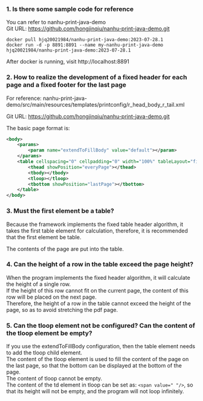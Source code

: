 ### 1. Is there some sample code for reference
You can refer to nanhu-print-java-demo<br>
Git URL: https://github.com/hongjinqiu/nanhu-print-java-demo.git

```
docker pull hjq20021984/nanhu-print-java-demo:2023-07-28.1
docker run -d -p 8891:8891 --name my-nanhu-print-java-demo hjq20021984/nanhu-print-java-demo:2023-07-28.1
```

After docker is running, visit http://localhost:8891

### 2. How to realize the development of a fixed header for each page and a fixed footer for the last page

For reference: nanhu-print-java-demo/src/main/resources/templates/printconfig/r_head_body_r_tail.xml

Git URL: https://github.com/hongjinqiu/nanhu-print-java-demo.git

The basic page format is:

```xml
<body>
    <params>
        <param name="extendToFillBody" value="default"></param>
    </params>
    <table cellspacing="0" cellpadding="0" width="100%" tableLayout="fixed">
        <thead showPosition="everyPage"></thead>
        <tbody></tbody>
        <tloop></tloop>
        <tbottom showPosition="lastPage"></tbottom>
    </table>
</body>
```

### 3. Must the first element be a table?

Because the framework implements the fixed table header algorithm, it takes the first table element for calculation, therefore, it is recommended that the first element be table.

The contents of the page are put into the table.

### 4.	Can the height of a row in the table exceed the page height?

When the program implements the fixed header algorithm, it will calculate the height of a single row. <br>If the height of this row cannot fit on the current page, the content of this row will be placed on the next page.<br>
Therefore, the height of a row in the table cannot exceed the height of the page, so as to avoid stretching the pdf page.

### 5. Can the tloop element not be configured? Can the content of the tloop element be empty?

If you use the extendToFillBody configuration, then the table element needs to add the tloop child element.<br>
The content of the tloop element is used to fill the content of the page on the last page, so that the bottom can be displayed at the bottom of the page.<br>
The content of tloop cannot be empty.<br>
The content of the td element in tloop can be set as: `<span value=" "/>`, so that its height will not be empty, and the program will not loop infinitely.

